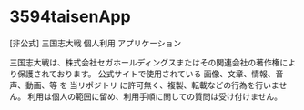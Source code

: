 # 3594taisenApp
[非公式] 三国志大戦 個人利用 アプリケーション

三国志大戦は、株式会社セガホールディングスまたはその関連会社の著作権により保護されております。
公式サイトで使用されている 画像、文章、情報、音声、動画、等 を 当リポジトリ に許可無く、複製、転載などの行為を行いません。
利用は個人の範囲に留め、利用手順に関しての質問は受け付けません。
